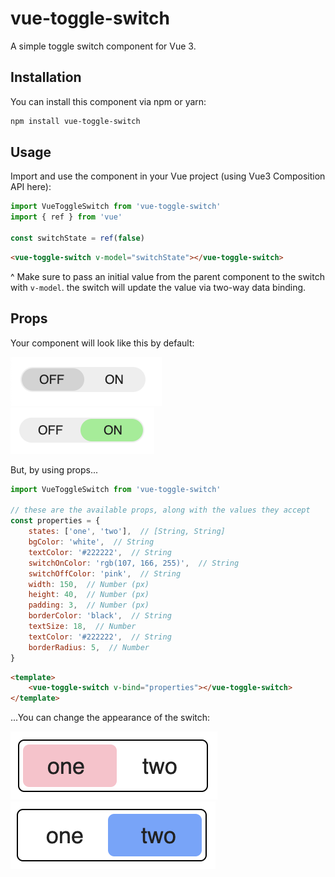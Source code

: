 # vue-toggle-switch

A simple toggle switch component for Vue 3.

## Installation

You can install this component via npm or yarn:

```bash
npm install vue-toggle-switch
```

## Usage

Import and use the component in your Vue project (using Vue3 Composition API here):

```javascript
import VueToggleSwitch from 'vue-toggle-switch'
import { ref } from 'vue'

const switchState = ref(false)
```
```html
<vue-toggle-switch v-model="switchState"></vue-toggle-switch>
```
^ Make sure to pass an initial value from the parent component to the switch with `v-model`. the switch will update the value via two-way data binding.

## Props

Your component will look like this by default:

![screenshot of default component](/img/default-off.png)\
![screenshot of default component](/img/default-on.png)

But, by using props...
```javascript
import VueToggleSwitch from 'vue-toggle-switch' 

// these are the available props, along with the values they accept
const properties = {
    states: ['one', 'two'],  // [String, String]
    bgColor: 'white',  // String
    textColor: '#222222',  // String
    switchOnColor: 'rgb(107, 166, 255)',  // String
    switchOffColor: 'pink',  // String
    width: 150,  // Number (px)
    height: 40,  // Number (px)
    padding: 3,  // Number (px)
    borderColor: 'black',  // String
    textSize: 18,  // Number
    textColor: '#222222',  // String
    borderRadius: 5,  // Number
}
```
```html
<template>
    <vue-toggle-switch v-bind="properties"></vue-toggle-switch>
</template>
```

...You can change the appearance of the switch:

![screenshot of component with props](/img/props-off.png)\
![screenshot of component with props](/img/props-on.png)
